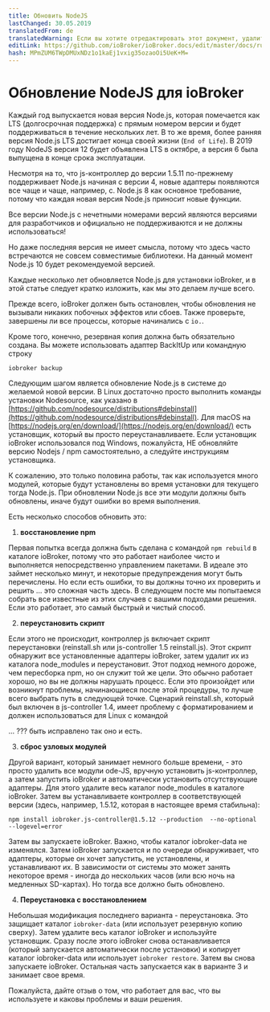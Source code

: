 ```yaml
---
title: Обновить NodeJS
lastChanged: 30.05.2019
translatedFrom: de
translatedWarning: Если вы хотите отредактировать этот документ, удалите поле «translationFrom», в противном случае этот документ будет снова автоматически переведен
editLink: https://github.com/ioBroker/ioBroker.docs/edit/master/docs/ru/install/updatenode.md
hash: MPmZUM6TWpDMUxNDz1o1kaEj1vxig35ozaoOi5UeK+M=
---
```

# Обновление NodeJS для ioBroker
Каждый год выпускается новая версия Node.js, которая помечается как LTS (долгосрочная поддержка) с прямым номером версии и будет поддерживаться в течение нескольких лет.
В то же время, более ранняя версия Node.js LTS достигает конца своей жизни (`End of Life`).
В 2019 году NodeJS версия 12 будет объявлена LTS в октябре, а версия 6 была выпущена в конце срока эксплуатации.

Несмотря на то, что js-контроллер до версии 1.5.11 по-прежнему поддерживает Node.js начиная с версии 4, новые адаптеры появляются все чаще и чаще, например, с. Node.js 8 как основное требование, потому что каждая новая версия Node.js приносит новые функции.

Все версии Node.js с нечетными номерами версий являются версиями для разработчиков и официально не поддерживаются и не должны использоваться!

Но даже последняя версия не имеет смысла, потому что здесь часто встречаются не совсем совместимые библиотеки.
На данный момент Node.js 10 будет рекомендуемой версией.

Каждые несколько лет обновляется Node.js для установки ioBroker, и в этой статье следует кратко изложить, как мы это делаем лучше всего.

Прежде всего, ioBroker должен быть остановлен, чтобы обновления не вызывали никаких побочных эффектов или сбоев.
Также проверьте, завершены ли все процессы, которые начинались с `io.`.

Кроме того, конечно, резервная копия должна быть обязательно создана.
Вы можете использовать адаптер BackItUp или командную строку

```iobroker backup```

Следующим шагом является обновление Node.js в системе до желаемой новой версии.
В Linux достаточно просто выполнить команды установки Nodesource, как указано в [https://github.com/nodesource/distributions#debinstall](https://github.com/nodesource/distributions#debinstall).
Для macOS на [https://nodejs.org/en/download/](https://nodejs.org/en/download/) есть установщик, который вы просто переустанавливаете.
Если установщик ioBroker использовался под Windows, пожалуйста, НЕ обновляйте версию Nodejs / npm самостоятельно, а следуйте инструкциям установщика.

К сожалению, это только половина работы, так как используется много модулей, которые будут установлены во время установки для текущего тогда Node.js.
При обновлении Node.js все эти модули должны быть обновлены, иначе будут ошибки во время выполнения.

Есть несколько способов обновить это:

1. **восстановление npm**

Первая попытка всегда должна быть сделана с командой `npm rebuild` в каталоге ioBroker, потому что это работает наиболее чисто и выполняется непосредственно управлением пакетами. В идеале это займет несколько минут, и некоторые предупреждения могут быть перечислены.
Но если есть ошибки, то вы должны точно их проверить и решить ... это сложная часть здесь.
В следующем посте мы попытаемся собрать все известные из этих случаев с вашими подходами решения.
Если это работает, это самый быстрый и чистый способ.

2. **переустановить скрипт**

Если этого не происходит, контроллер js включает скрипт переустановки (reinstall.sh или js-controller 1.5 reinstall.js).
Этот скрипт обнаружит все установленные адаптеры ioBroker, затем удалит их из каталога node_modules и переустановит.
Этот подход немного дороже, чем пересборка npm, но он служит той же цели. Это обычно работает хорошо, но вы не должны нарушать процесс. Если это произойдет или возникнут проблемы, начинающиеся после этой процедуры, то лучше всего выбрать путь в следующей точке.
Сценарий reinstall.sh, который был включен в js-controller 1.4, имеет проблему с форматированием и должен использоваться для Linux с командой

... ??? быть исправлено так оно и есть.

3. **сброс узловых модулей**

Другой вариант, который занимает немного больше времени, - это просто удалить все модули ode-JS, вручную установить js-контроллер, а затем запустить ioBroker и автоматически установить отсутствующие адаптеры.
Для этого удалите весь каталог node_modules в каталоге ioBroker. Затем вы устанавливаете контроллер в соответствующей версии (здесь, например, 1.5.12, которая в настоящее время стабильна):

```npm install iobroker.js-controller@1.5.12 --production  --no-optional --logevel=error```

Затем вы запускаете ioBroker. Важно, чтобы каталог iobroker-data не изменялся.
Затем ioBroker запускается и по очереди обнаруживает, что адаптеры, которые он хочет запустить, не установлены, и устанавливают их. В зависимости от системы это может занять некоторое время - иногда до нескольких часов (или всю ночь на медленных SD-картах).
Но тогда все должно быть обновлено.

4. **Переустановка с восстановлением**

Небольшая модификация последнего варианта - переустановка. Это защищает каталог `iobroker-data` (или использует резервную копию сверху). Затем удалите весь каталог ioBroker и используйте установщик.
Сразу после этого ioBroker снова останавливается (который запускается автоматически после установки) и копирует каталог iobroker-data или использует `iobroker restore`. Затем вы снова запускаете ioBroker.
Остальная часть запускается как в варианте 3 и занимает свое время.

Пожалуйста, дайте отзыв о том, что работает для вас, что вы используете и каковы проблемы и ваши решения.